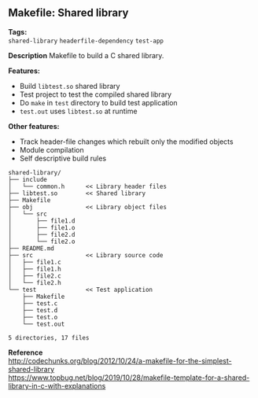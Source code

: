 
## Makefile: Shared library

**Tags:**<br>
```shared-library``` ```headerfile-dependency``` ```test-app```

**Description**
Makefile to build a C shared library.

**Features:**
- Build ```libtest.so``` shared library
- Test project to test the compiled shared library
- Do ```make``` in ```test``` directory to build test application
- ```test.out``` uses ```libtest.so``` at runtime

**Other features:**
- Track header-file changes which rebuilt only the modified objects
- Module compilation
- Self descriptive build rules

```
shared-library/
├── include
│   └── common.h      << Library header files
├── libtest.so        << Shared library
├── Makefile
├── obj               << Library object files
│   └── src
│       ├── file1.d
│       ├── file1.o
│       ├── file2.d
│       └── file2.o
├── README.md
├── src               << Library source code
│   ├── file1.c
│   ├── file1.h
│   ├── file2.c
│   └── file2.h
└── test              << Test application
    ├── Makefile
    ├── test.c
    ├── test.d
    ├── test.o
    └── test.out

5 directories, 17 files
```
**Reference**<br>
http://codechunks.org/blog/2012/10/24/a-makefile-for-the-simplest-shared-library<br>
https://www.topbug.net/blog/2019/10/28/makefile-template-for-a-shared-library-in-c-with-explanations<br>

